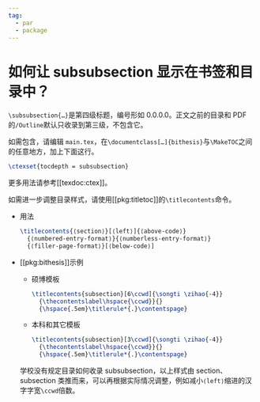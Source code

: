 ```yaml
---
tag:
  - par
  - package
---
```


# 如何让 subsubsection 显示在书签和目录中？

<!-- https://github.com/BITNP/BIThesis/discussions/581 -->

`\subsubsection{…}`是第四级标题，编号形如 0.0.0.0。正文之前的目录和 PDF 的`/Outline`默认只收录到第三级，不包含它。

如需包含，请编辑 `main.tex`，在`\documentclass[…]{bithesis}`与`\MakeTOC`之间的任意地方，加上下面这行。

```latex
\ctexset{tocdepth = subsubsection}
```

更多用法请参考[[texdoc:ctex]]。

如需进一步调整目录样式，请使用[[pkg:titletoc]]的`\titlecontents`命令。

- 用法

  ```latex
  \titlecontents{⟨section⟩}[⟨left⟩]{⟨above-code⟩}
    {⟨numbered-entry-format⟩}{⟨numberless-entry-format⟩}
    {⟨filler-page-format⟩}[⟨below-code⟩]
  ```

- [[pkg:bithesis]]示例
  - 硕博模板

    ```latex
    \titlecontents{subsection}[6\ccwd]{\songti \zihao{-4}}
      {\thecontentslabel\hspace{\ccwd}}{}
      {\hspace{.5em}\titlerule*{.}\contentspage}
    ```

  - 本科和其它模板

    ```latex
    \titlecontents{subsection}[3\ccwd]{\songti \zihao{-4}}
      {\thecontentslabel\hspace{\ccwd}}{}
      {\hspace{.5em}\titlerule*{.}\contentspage}
    ```

  学校没有规定目录如何收录 subsubsection，以上样式由 section、subsection 类推而来，可以再根据实际情况调整，例如减小`⟨left⟩`缩进的汉字字宽`\ccwd`倍数。
